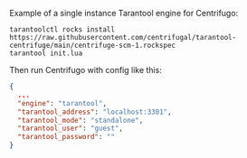 Example of a single instance Tarantool engine for Centrifugo: 

```
tarantoolctl rocks install https://raw.githubusercontent.com/centrifugal/tarantool-centrifuge/main/centrifuge-scm-1.rockspec
tarantool init.lua
```

Then run Centrifugo with config like this:

```json
{
  ...
  "engine": "tarantool",
  "tarantool_address": "localhost:3301",
  "tarantool_mode": "standalone",
  "tarantool_user": "guest",
  "tarantool_password": ""
}
```
